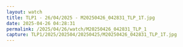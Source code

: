 ```yaml
---
layout: watch
title: TLP1 - 26/04/2025 - M20250426_042831_TLP_1T.jpg
date: 2025-04-26 04:28:31
permalink: /2025/04/26/watch/M20250426_042831_TLP_1
capture: TLP1/2025/202504/20250425/M20250426_042831_TLP_1T.jpg
---
```


